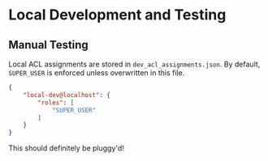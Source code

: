 # Local Development and Testing

## Manual Testing

Local ACL assignments are stored in `dev_acl_assignments.json`. By default, `SUPER_USER` is enforced unless overwritten in this file.

```json
{
    "local-dev@localhost": {
        "roles": [
            "SUPER_USER"
        ]
    }
}
```


This should definitely be pluggy'd!
